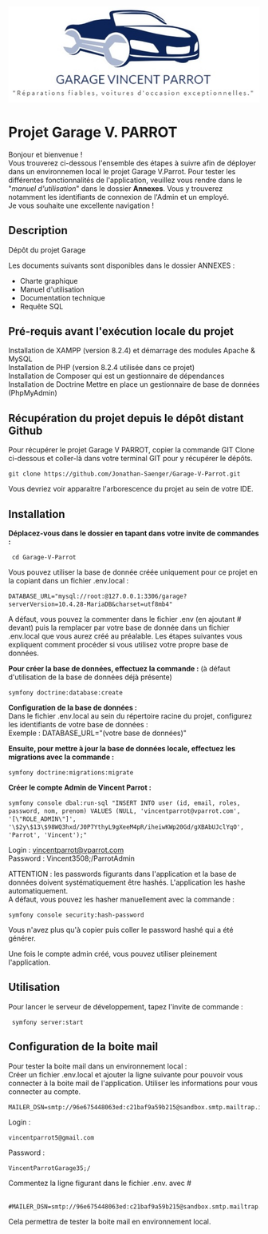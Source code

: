 <p align="center"><img src="public\images\generiques\garagevparrot.jpg">

<h1>Projet Garage V. PARROT</h1>

Bonjour et bienvenue ! <br>
Vous trouverez ci-dessous l'ensemble des étapes à suivre afin de déployer dans un environnemen local le projet Garage V.Parrot. 
Pour tester les différentes fonctionnalités de l'application, veuillez vous rendre dans le  "_manuel d'utilisation_" dans le dossier **Annexes**. Vous y trouverez notamment les identifiants de connexion de l'Admin et un employé. <br>
Je vous souhaite une excellente navigation !

<h2>Description </h2>

Dépôt du projet Garage 

Les documents suivants sont disponibles dans le dossier ANNEXES : 
<ul>
<li>Charte graphique</li>
<li>Manuel d'utilisation</li>
<li>Documentation technique</li>
<li> Requête SQL</li>
</ul>

<h2> Pré-requis avant l'exécution locale du projet </h2>

Installation de XAMPP (version 8.2.4) et démarrage des modules Apache & MySQL <br>
Installation de PHP (version 8.2.4 utilisée dans ce projet) <br>
Installation de Composer qui est un gestionnaire de dépendances <br>
Installation de Doctrine
Mettre en place un gestionnaire de base de données (PhpMyAdmin)

<h2> Récupération du projet depuis le dépôt distant Github </h2>

Pour récupérer le projet Garage V PARROT, copier la commande GIT Clone ci-dessous et coller-là dans votre terminal GIT pour y récupérer le dépôts. <br>
```
git clone https://github.com/Jonathan-Saenger/Garage-V-Parrot.git
```
Vous devriez voir apparaitre l'arborescence du projet au sein de votre IDE. 

<h2> Installation </h2>

**Déplacez-vous dans le dossier en tapant dans votre invite de commandes :** <br>
```
 cd Garage-V-Parrot
```
Vous pouvez utiliser la base de donnée créée uniquement pour ce projet en la copiant dans un fichier .env.local : 
```
DATABASE_URL="mysql://root:@127.0.0.1:3306/garage?serverVersion=10.4.28-MariaDB&charset=utf8mb4"
```
A défaut, vous pouvez la commenter dans le fichier .env (en ajoutant # devant) puis la remplacer par votre base de donnée dans un fichier .env.local que vous aurez créé au préalable. Les étapes suivantes vous expliquent comment procéder si vous utilisez votre propre base de données. 

**Pour créer la base de données, effectuez la commande :** (à défaut d'utilisation de la base de données déjà présente) <br>
``` 
symfony doctrine:database:create
```

**Configuration de la base de données :** <br>
Dans le fichier .env.local au sein du répertoire racine du projet, configurez les identifiants de votre base de données : <br>
Exemple : DATABASE_URL="(votre base de données)"<br>

**Ensuite, pour mettre à jour la base de données locale, effectuez les migrations avec la commande :** 
```
symfony doctrine:migrations:migrate
```

**Créer le compte Admin de Vincent Parrot :** 

``` 
symfony console dbal:run-sql "INSERT INTO user (id, email, roles, password, nom, prenom) VALUES (NULL, 'vincentparrot@vparrot.com', '[\"ROLE_ADMIN\"]', '\$2y\$13\$98WQ3hxd/J0P7YthyL9gXeeM4pR/iheiwKWp20Gd/gXBAbUJclYqO', 'Parrot', 'Vincent');"
```
Login : vincentparrot@vparrot.com<br>
Password : Vincent3508;/ParrotAdmin<br>

ATTENTION : les passwords figurants dans l'application et la base de données doivent systématiquement être hashés. L'application les hashe automatiquement. <br>
A défaut, vous pouvez les hasher manuellement avec la commande : 
```
symfony console security:hash-password 
```
Vous n'avez plus qu'à copier puis coller le password hashé qui a été générer. <br>

Une fois le compte admin créé, vous pouvez utiliser pleinement l'application. 

<h2> Utilisation </h2>

Pour lancer le serveur de développement, tapez l'invite de commande : 
```
 symfony server:start
 ```

<h2> Configuration de la boite mail </h2>

Pour tester la boite mail dans un environnement local : <br>
Créer un fichier .env.local et ajouter la ligne suivante pour pouvoir vous connecter à la boite mail de l'application. Utiliser les informations pour vous connecter au compte.  
``` 
MAILER_DSN=smtp://96e675448063ed:c21baf9a59b215@sandbox.smtp.mailtrap.io:2525 
```
Login : 
```
vincentparrot5@gmail.com
```
Password :
```
VincentParrotGarage35;/
```

Commentez la ligne figurant dans le fichier .env. avec # <br>
```
 #MAILER_DSN=smtp://96e675448063ed:c21baf9a59b215@sandbox.smtp.mailtrap.io:2525
 ```

Cela permettra de tester la boite mail en environnement local.

